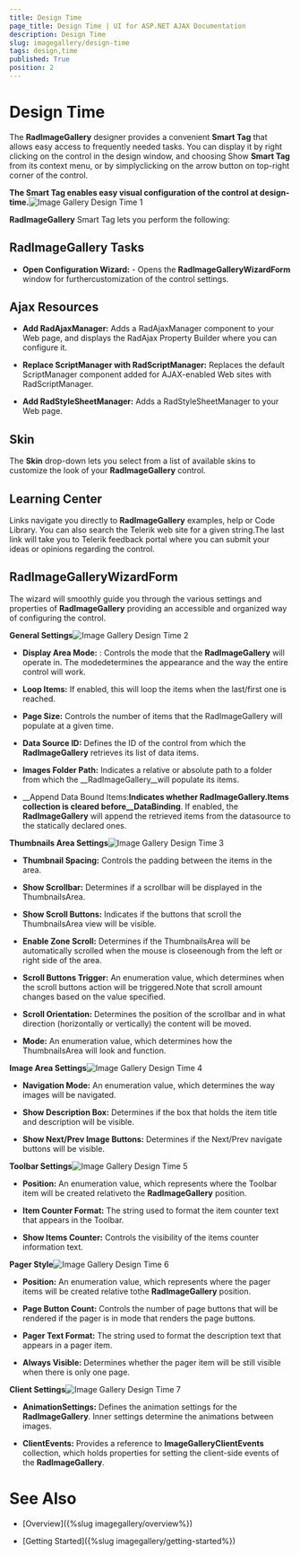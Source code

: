 ```yaml
---
title: Design Time
page_title: Design Time | UI for ASP.NET AJAX Documentation
description: Design Time
slug: imagegallery/design-time
tags: design,time
published: True
position: 2
---
```


# Design Time



The __RadImageGallery__ designer provides a convenient __Smart Tag__ that allows easy access to frequently needed tasks. You can display it by right clicking on the control in the design window, and choosing Show __Smart Tag__ from its context menu, or by simplyclicking on the arrow button on top-right corner of the control.

__The Smart Tag enables easy visual configuration of the control at design-time.__![Image Gallery Design Time 1](images/image-gallery-design-time1.png)

__RadImageGallery__ Smart Tag lets you perform the following:

## RadImageGallery Tasks

* __Open Configuration Wizard:__ - Opens the __RadImageGalleryWizardForm__ window for furthercustomization of the control settings.

## Ajax Resources

* __Add RadAjaxManager:__ Adds a RadAjaxManager component to your Web page, and displays the RadAjax Property Builder where you can configure it.

* __Replace ScriptManager with RadScriptManager:__ Replaces the default ScriptManager component added for AJAX-enabled Web sites with RadScriptManager.

* __Add RadStyleSheetManager:__ Adds a RadStyleSheetManager to your Web page.

## Skin

The __Skin__ drop-down lets you select from a list of available skins to customize the look of your __RadImageGallery__ control.

## Learning Center

Links navigate you directly to __RadImageGallery__ examples, help or Code Library. You can also search the Telerik web site for a given string.The last link will take you to Telerik feedback portal where you can submit your ideas or opinions regarding the control.

## RadImageGalleryWizardForm

The wizard will smoothly guide you through the various settings and properties of __RadImageGallery__ providing an accessible and organized way of configuring the control.

__General Settings__![Image Gallery Design Time 2](images/image-gallery-design-time2.png)

* __Display Area Mode:__ : Controls the mode that the __RadImageGallery__ will operate in. The modedetermines the appearance and the way the entire control will work.

* __Loop Items:__ If enabled, this will loop the items when the last/first one is reached.

* __Page Size:__ Controls the number of items that the RadImageGallery will populate at a given time.

* __Data Source ID:__ Defines the ID of the control from which the __RadImageGallery__ retrieves its list of data items.

* __Images Folder Path:__ Indicates a relative or absolute path to a folder from which the __RadImageGallery__will populate its items.

* __Append Data Bound Items:__Indicates whether __RadImageGallery.Items__ collection is cleared before__DataBinding__. If enabled, the __RadImageGallery__ will append the retrieved items from the datasource to the statically declared ones.

__Thumbnails Area Settings__![Image Gallery Design Time 3](images/image-gallery-design-time3.png)

* __Thumbnail Spacing:__ Controls the padding between the items in the area.

* __Show Scrollbar:__ Determines if a scrollbar will be displayed in the ThumbnailsArea.

* __Show Scroll Buttons:__ Indicates if the buttons that scroll the ThumbnailsArea view will be visible.

* __Enable Zone Scroll:__ Determines if the ThumbnailsArea will be automatically scrolled when the mouse is closeenough from the left or right side of the area.

* __Scroll Buttons Trigger:__ An enumeration value, which determines when the scroll buttons action will be triggered.Note that scroll amount changes based on the value specified.

* __Scroll Orientation:__ Determines the position of the scrollbar and in what direction (horizontally or vertically) the content will be moved.

* __Mode:__ An enumeration value, which determines how the ThumbnailsArea will look and function.

__Image Area Settings__![Image Gallery Design Time 4](images/image-gallery-design-time4.png)

* __Navigation Mode:__ An enumeration value, which determines the way images will be navigated.

* __Show Description Box:__ Determines if the box that holds the item title and description will be visible.

* __Show Next/Prev Image Buttons:__ Determines if the Next/Prev navigate buttons will be visible.

__Toolbar Settings__![Image Gallery Design Time 5](images/image-gallery-design-time5.png)

* __Position:__ An enumeration value, which represents where the Toolbar item will be created relativeto the __RadImageGallery__ position.

* __Item Counter Format:__ The string used to format the item counter text that appears in the Toolbar.

* __Show Items Counter:__ Controls the visibility of the items counter information text.

__Pager Style__![Image Gallery Design Time 6](images/image-gallery-design-time6.png)

* __Position:__ An enumeration value, which represents where the pager items will be created relative tothe __RadImageGallery__ position.

* __Page Button Count:__ Controls the number of page buttons that will be rendered if the pager is in mode that renders the page buttons.

* __Pager Text Format:__ The string used to format the description text that appears in a pager item.

* __Always Visible:__ Determines whether the pager item will be still visible when there is only one page.

__Client Settings__![Image Gallery Design Time 7](images/image-gallery-design-time7.png)

* __AnimationSettings:__ Defines the animation settings for the __RadImageGallery__. Inner settings determine the animations between images.

* __ClientEvents:__ Provides a reference to __ImageGalleryClientEvents__ collection, which holds properties for setting the client-side events of the __RadImageGallery__.

# See Also

 * [Overview]({%slug imagegallery/overview%})

 * [Getting Started]({%slug imagegallery/getting-started%})
